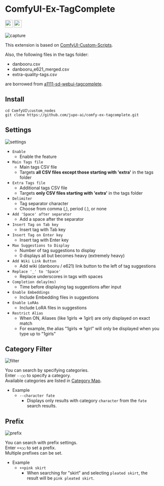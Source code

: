# ComfyUI-Ex-TagComplete

[<img src="https://img.shields.io/badge/lang-English-red.svg?style=plastic" height="25" />](README.en.md)
[<img src="https://img.shields.io/badge/言語-日本語-green.svg?style=plastic" height="25" />](README.md)

![capture](https://files.catbox.moe/fv292m.webp)

This extension is based on [ComfyUI-Custom-Scripts](https://github.com/pythongosssss/ComfyUI-Custom-Scripts).

Also, the following files in the tags folder:

- danbooru.csv
- danbooru_e621_merged.csv
- extra-quality-tags.csv

are borrowed from [a1111-sd-webui-tagcomplete](https://github.com/DominikDoom/a1111-sd-webui-tagcomplete).

## Install
```
cd ComfyUI\custom_nodes
git clone https://github.com/jupo-ai/comfy-ex-tagcomplete.git
```

## Settings
![settings](https://files.catbox.moe/0ai9mj.png)

- `Enable`
  - Enable the feature
- `Main Tags file`
  - Main tags CSV file
  - Targets **all CSV files except those starting with 'extra'** in the tags folder
- `Extra Tags file`
  - Additional tags CSV file
  - Targets **only CSV files starting with 'extra'** in the tags folder
- `Delimiter`
  - Tag separator character
  - Choose from comma (,), period (.), or none
- `Add 'Space' after separator`
  - Add a space after the separator
- `Insert Tag on Tab key`
  - Insert tag with Tab key
- `Insert Tag on Enter key`
  - Insert tag with Enter key
- `Max Suggestions to Display`
  - Number of tag suggestions to display
  - 0 displays all but becomes heavy (extremely heavy)
- `Add Wiki Link Button`
  - Add wiki (danbooru / e621) link button to the left of tag suggestions
- `Replace '_' to 'Space'`
  - Replace underscores in tags with spaces
- `Completion delay(ms)`
  - Time before displaying tag suggestions after input
- `Enable Embeddings`
  - Include Embedding files in suggestions
- `Enable LoRAs`
  - Include LoRA files in suggestions
- `Restrict Alias`
  - When ON, Aliases (like 1girls => 1girl) are only displayed on exact match
  - For example, the alias "1girls => 1girl" will only be displayed when you type up to "1girls"

## Category Filter
![filter](https://files.catbox.moe/bir330.png)

You can search by specifying categories.  
Enter `--○○` to specify a category.  
Available categories are listed in [Category Map](category_map.csv).  
- Example
  - `--character fate`
    - Displays only results with category `character` from the `fate` search results.

## Prefix
![prefix](https://files.catbox.moe/uddq2d.png)

You can search with prefix settings.  
Enter `++○○` to set a prefix.  
Multiple prefixes can be set.  
- Example
  - `++pink skirt`
    - When searching for "skirt" and selecting `pleated skirt`, the result will be `pink pleated skirt`.